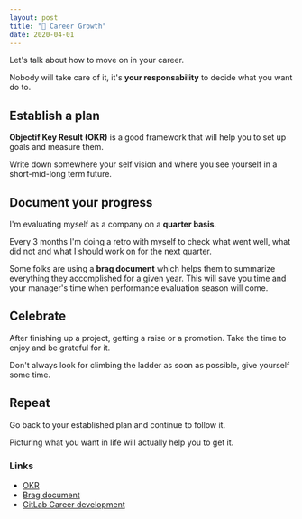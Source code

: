 ```yaml
---
layout: post
title: "🌱 Career Growth"
date: 2020-04-01
---
```


Let's talk about how to move on in your career.

Nobody will take care of it, it's **your responsability** to decide what you want do to.

## Establish a plan

**Objectif Key Result (OKR)** is a good framework that will help you to set up goals and measure them.

Write down somewhere your self vision and where you see yourself in a short-mid-long term future.

## Document your progress

I'm evaluating myself as a company on a **quarter basis**.

Every 3 months I'm doing a retro with myself to check what went well, what did not and what I should work on for the next quarter.

Some folks are using a **brag document** which helps them to summarize everything they accomplished for a given year. This will save you time and your manager's time when performance evaluation season will come.

## Celebrate

After finishing up a project, getting a raise or a promotion. Take the time to enjoy and be grateful for it.

Don't always look for climbing the ladder as soon as possible, give yourself some time.

## Repeat

Go back to your established plan and continue to follow it.

Picturing what you want in life will actually help you to get it.

### Links

- [OKR](https://www.whatmatters.com/faqs/okr-examples-and-how-to-write-them)
- [Brag document](https://jvns.ca/blog/brag-documents/)
- [GitLab Career development](https://about.gitlab.com/handbook/engineering/career-development/)
